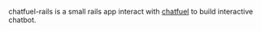 chatfuel-rails is a small rails app interact with [chatfuel](https://chatfuel.com/)
to build interactive chatbot.

